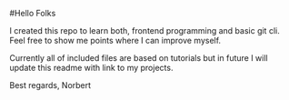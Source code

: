 #Hello Folks

 I created this repo to learn both, frontend programming and basic git cli. Feel free to show me points where I can improve myself.

Currently all of included files are based on tutorials but in future I will update this readme with link to my projects.

Best regards,
Norbert
